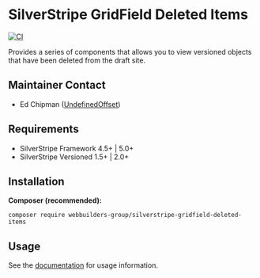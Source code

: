 SilverStripe GridField Deleted Items
=================
[![CI](https://github.com/webbuilders-group/silverstripe-gridfield-deleted-items/actions/workflows/ci.yml/badge.svg)](https://github.com/webbuilders-group/silverstripe-versioned-helpers/actions/workflows/ci.yml)

Provides a series of components that allows you to view versioned objects that have been deleted from the draft site.

## Maintainer Contact
* Ed Chipman ([UndefinedOffset](https://github.com/UndefinedOffset))


## Requirements
* SilverStripe Framework 4.5+ | 5.0+
* SilverStripe Versioned 1.5+ | 2.0+


## Installation
__Composer (recommended):__
```
composer require webbuilders-group/silverstripe-gridfield-deleted-items
```


## Usage
See the [documentation](docs/en) for usage information.
